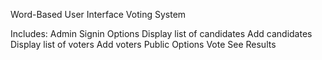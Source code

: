 Word-Based User Interface Voting System

Includes:
Admin Signin Options
  Display list of candidates 
  Add candidates
  Display list of voters
  Add voters
Public Options
  Vote
  See Results
